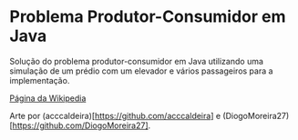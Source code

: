 # Problema Produtor-Consumidor em Java


Solução do problema produtor-consumidor em Java utilizando uma simulação de um prédio com um elevador e vários passageiros para a implementação.

[Página da Wikipedia](https://en.wikipedia.org/wiki/Producer%E2%80%93consumer_problem)

Arte por (acccaldeira)[https://github.com/acccaldeira] e (DiogoMoreira27)[https://github.com/DiogoMoreira27].
